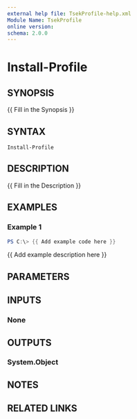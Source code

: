 ```yaml
---
external help file: TsekProfile-help.xml
Module Name: TsekProfile
online version:
schema: 2.0.0
---
```


# Install-Profile

## SYNOPSIS
{{ Fill in the Synopsis }}

## SYNTAX

```
Install-Profile
```

## DESCRIPTION
{{ Fill in the Description }}

## EXAMPLES

### Example 1
```powershell
PS C:\> {{ Add example code here }}
```

{{ Add example description here }}

## PARAMETERS

## INPUTS

### None

## OUTPUTS

### System.Object
## NOTES

## RELATED LINKS
